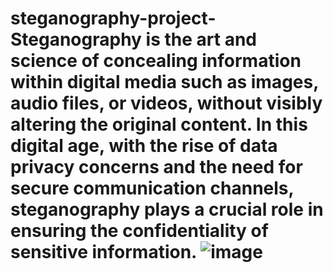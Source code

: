 # steganography-project-Steganography is the art and science of concealing information within digital media such as images, audio files, or videos, without visibly altering the original content. In this digital age, with the rise of data privacy concerns and the need for secure communication channels, steganography plays a crucial role in ensuring the confidentiality of sensitive information. ![image](https://github.com/Amandeep-Kaur2002/steganography-project/assets/153062099/37a50719-a593-42b6-9dba-7f7d712d600c)
